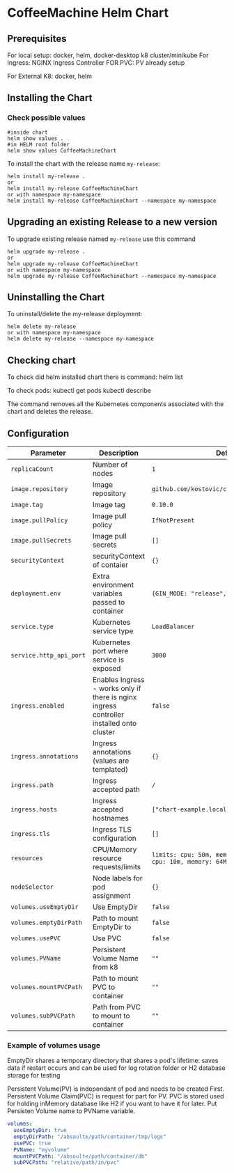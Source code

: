 # CoffeeMachine Helm Chart

## Prerequisites

For local setup:
docker, helm, docker-desktop k8 cluster/minikube
For Ingress: NGINX Ingress Controller
FOR PVC: PV already setup

For External K8: docker, helm

## Installing the Chart

### Check possible values

```
#inside chart
helm show values .
#in HELM root folder
helm show values CoffeeMachineChart
```

To install the chart with the release name `my-release`:

```console
helm install my-release .
or
helm install my-release CoffeeMachineChart
or with namespace my-namespace
helm install my-release CoffeeMachineChart --namespace my-namespace
```

## Upgrading an existing Release to a new version

To upgrade existing release named `my-release` use this command

```console
helm upgrade my-release .
or
helm upgrade my-release CoffeeMachineChart
or with namespace my-namespace
helm upgrade my-release CoffeeMachineChart --namespace my-namespace
```

## Uninstalling the Chart

To uninstall/delete the my-release deployment:

```console
helm delete my-release
or with namespace my-namespace
helm delete my-release --namespace my-namespace
```

## Checking chart

To check did helm installed chart there is command:
helm list

To check pods:
kubectl get pods
kubectl describe <podname>

The command removes all the Kubernetes components associated with the chart and deletes the release.


## Configuration

| Parameter                                 | Description                                   | Default                                                 |
|-------------------------------------------|-----------------------------------------------|---------------------------------------------------------|
| `replicaCount`                            | Number of nodes                               | `1`                                                     |
| `image.repository`                        | Image repository                              | `github.com/kostovic/coffeemachine/restapiv3`           |
| `image.tag`                               | Image tag                                     | `0.10.0`                                                 |
| `image.pullPolicy`                        | Image pull policy                             | `IfNotPresent`                                          |
| `image.pullSecrets`                       | Image pull secrets                            | `[]`                                                    |
| `securityContext`                         | securityContext of contaier                   | `{}`                                                    |
| `deployment.env`                          | Extra environment variables passed to container| `{GIN_MODE: "release", LOG_LEVEL: "debug"}`            |
| `service.type`                            | Kubernetes service type                       | `LoadBalancer`                                          |
| `service.http_api_port`                   | Kubernetes port where service is exposed      | `3000`                                                  |
| `ingress.enabled`                         | Enables Ingress - works only if there is nginx ingress controller installed onto cluster    | `false`   |
| `ingress.annotations`                     | Ingress annotations (values are templated)    | `{}`                                                    |
| `ingress.path`                            | Ingress accepted path                         | `/`                                                     |
| `ingress.hosts`                           | Ingress accepted hostnames                    | `["chart-example.local"]`                               |
| `ingress.tls`                             | Ingress TLS configuration                     | `[]`                                                    |
| `resources`                               | CPU/Memory resource requests/limits           | `limits: cpu: 50m, memory: 128Mi; requests: cpu: 10m, memory: 64Mi`                                       |
| `nodeSelector`                            | Node labels for pod assignment                | `{}`                                                    |
| `volumes.useEmptyDir`                     | Use EmptyDir                                  | `false`                                                 |
| `volumes.emptyDirPath`                    | Path to mount EmptyDir to                     | `false`                                                 |
| `volumes.usePVC`                          | Use PVC                                       | `false`                                                 |
| `volumes.PVName`                          | Persistent Volume Name from k8                | `""`                                                    |
| `volumes.mountPVCPath`                    | Path to mount PVC to container                | `""`                                                    |
| `volumes.subPVCPath`                      | Path from PVC to mount to container           | `""`                                                    |



### Example of volumes usage

EmptyDir shares a temporary directory that shares a pod's lifetime: saves data if restart occurs and can be used for log rotation folder or H2 database storage for testing

Persistent Volume(PV) is independant of pod and needs to be created First. Persistent Volume Claim(PVC) is request for part for PV.
PVC is stored used for holding inMemory database like H2 if you want to have it for later. Put Persisten Volume name to PVName variable.
```yaml
volumes:
  useEmptyDir: true
  emptyDirPath: "/absoulte/path/container/tmp/logs"
  usePVC: true
  PVName: "myvolume"
  mountPVCPath: "/absoulte/path/container/db"
  subPVCPath: "relative/path/in/pvc"
```



